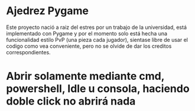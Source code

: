 # Ajedrez Pygame
Este proyecto nació a raiz del estres por un trabajo de la universidad, está implementado con Pygame y por el momento solo está hecha una funcionalidad estilo PvP (una pieza cada jugador), sientase libre de usar el codigo como vea conveniente, pero no se olvide de dar los creditos correspondientes.
# Abrir solamente mediante cmd, powershell, Idle u consola, haciendo doble click no abrirá nada

